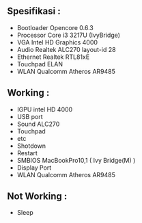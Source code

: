 <!-- # lenovo-thinkpad-l430
![lenovo thinkpad l430](https://res.cloudinary.com/dk0053zbe/image/upload/v1604047563/wp_lkr4kr.jpg) -->

## Spesifikasi :
- Bootloader Opencore 0.6.3
- Processor Core i3 3217U (IvyBridge)
- VGA Intel HD Graphics 4000
- Audio Realtek ALC270 layout-id 28
- Ethernet Realtek RTL81xE
- Touchpad ELAN
- WLAN Qualcomm Atheros AR9485

## Working :
- IGPU intel HD 4000
- USB port
- Sound ALC270
- Touchpad
- etc
- Shotdown
- Restart
- SMBIOS MacBookPro10,1 ( Ivy Bridge(M) )
- Display Port
- WLAN Qualcomm Atheros AR9485

## Not Working :
- Sleep

